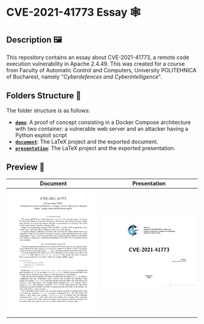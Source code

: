 # CVE-2021-41773 Essay 🕸️

## Description 🖼️

This repository contains an essay about CVE-2021-41773, a remote code execution vulnerability in Apache 2.4.49. This was created for a course from Faculty of Automatic Control and Computers, University POLITEHNICA of Bucharest, namely "*Cyberdefences and Cyberintelligence*".

## Folders Structure 📁

The folder structure is as follows:
- **[`demo`](demo)**: A proof of concept consisting in a Docker Compose architecture with two container: a vulnerable web server and an attacker having a Python exploit script  
- **[`document`](document)**: The LaTeX project and the exported document.
- **[`presentation`](presentation)**: The LaTeX project and the exported presentation.

## Preview 👀

| Document                                                                                                           | Presentation                                                                                                                   |
| ------------------------------------------------------------------------------------------------------------------ | ------------------------------------------------------------------------------------------------------------------------------ |
| <a href="document/export.pdf"><kbd><img src="document/preview.png" width="400px" alt="Document preview"></kbd></a> | <a href="presentation/export.pdf"><kbd><img src="presentation/preview.png" width="400px" alt="Presentation preview"></kbd></a> |
